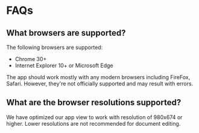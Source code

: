# FAQs

## What browsers are supported?

The following browsers are supported:

* Chrome 30+
* Internet Explorer 10+ or Microsoft Edge

The app should work mostly with any modern browsers including FireFox, Safari. However, they're not officially supported and may result with errors.

## What are the browser resolutions supported?

We have optimized our app view to work with resolution of 980x674 or higher. Lower resolutions are not recommended for document editing.

